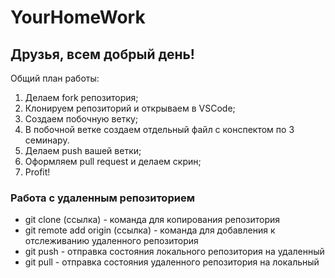 # YourHomeWork

## Друзья, всем добрый день! 
Общий план работы:
1. Делаем fork репозитория;
2. Клонируем репозиторий и открываем в VSCode;
3. Создаем побочную ветку;
4. В побочной ветке создаем отдельный файл с конспектом по 3 семинару.
5. Делаем push вашей ветки;
6. Оформляем pull request и делаем скрин;
7. Profit!

### Работа с удаленным репозиторием
* git clone (ссылка) - команда для копирования репозитория
* git remote add origin (ссылка) - команда для добавления к отслеживанию удаленного репозитория
* git push - отправка состояния локального репозитория на удаленный
* git pull - отправка состояния удаленного репозитория на локальный